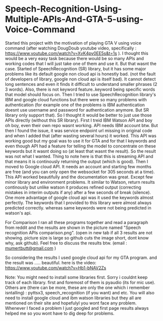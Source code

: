 # Speech-Recognition-Using-Multiple-APIs-And-GTA-5-using-Voice-Command

Started this project with the motivation of playing GTA V using voice command (after watching DougDoub youtube video, specifically : https://www.youtube.com/watch?v=XvK4py0EE5s&t=1s ). I thought this would be a very easy task because there would be so many APIs and working codes that I will just take one of them and use it. But that wasnt the case. Started of SpeechRecognition (SR) library, but it has some major problems like its default google non cloud api is honestly bad. (not the fault of developers of library, google non cloud api is itself bad). It cannot detect long sentences and even it finds it difficult to understand smaller phrases (2 3 words). Also, there is not keyword feature..keyword being specific words that model should focus on. Then I tried to use SpeechRecognition library's IBM and google cloud functions but there were so many problems with authentication (for example one of the problems is IBM authentication doesnt use username and password for authentication anymore. But SR library only support that). So I thought it would be better to just use those APIs directly (without this SR library). 
First I treid IBM Watson API and boy oh boy, even their own repo wasnt working. API needs IBM account btw. But then I found the issue, it was service endpoint url missing in original code and when I added that (after wasting several hours) it worked. This API was working good but my goal was to use it for GTA and for that I keywords and even though API had a feature for telling the model to concentrate on these keywords but it wasnt doing so (at least that wasnt the result). So the result was not what I wanted. Thing to note here is that this is streaming API and that means it is continously returning the output (which is good).
Then I moved to Google cloud API. It needs an account and starting few months are free (and you can only open the websocket for 305 seconds at a time). This API worked beautifully and the documentation was great. Except few minor library and environment problems. It similar to Watson, return results continously but unlike watson it produces refined output (correcting mistakes in interim outputs if any) after a few seconds of break (silence). One more advantage of google cloud api was it used the keywords almost perfectly. The keywords that I provided to this library were almost always predicted correctly. whereas same keywords were not being predicted in watson's api.

For Comparison I ran all these programs together and read a paragraph from reddit and the results are shown in the picture named "Speech recognition APIs comparison.png". (open in new tab if all 3 results are not showing. picture size is large so github cuts the image short, dont know why, ask github). Feel free to discuss the results btw. (email : mumertbutt@gmail.com )

So considering the results I used google cloud api for my GTA program. and the result was ..... beautiful. 
here is the video: https://www.youtube.com/watch?v=Hb1-bNAV2Zs

Note: You might need to install some libraries first. Sorry i couldnt keep track of each library. first and foremost of them is pyaudio (its for mic use). Others are (there can be more, these are only the one which i remember isntalling) : pyttsx3, speech_recognition (if you want) and etc. You will also need to install google cloud and ibm watson libraries but they all are mentioned on their site and hopefulyl you wont face any problem. Whenever I faced a problem I just googled and first page results always helped me so you wont have to dig deep for problems.

